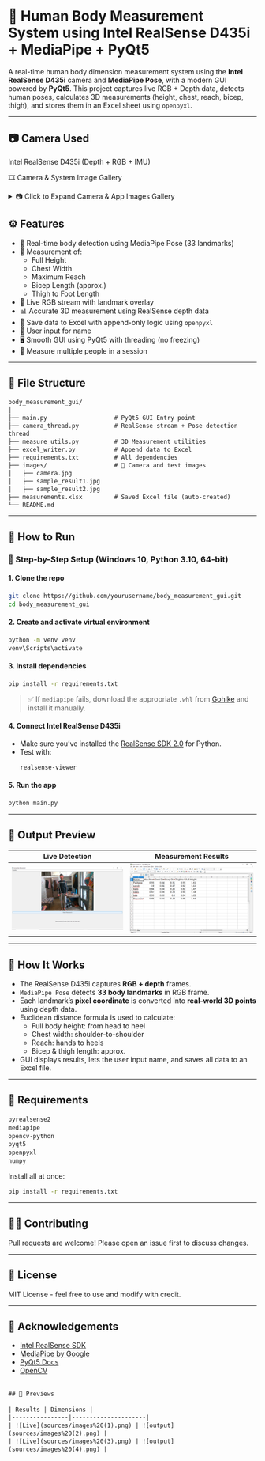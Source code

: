 # 🤖 Human Body Measurement System using Intel RealSense D435i + MediaPipe + PyQt5

A real-time human body dimension measurement system using the **Intel RealSense D435i** camera and **MediaPipe Pose**, with a modern GUI powered by **PyQt5**. This project captures live RGB + Depth data, detects human poses, calculates 3D measurements (height, chest, reach, bicep, thigh), and stores them in an Excel sheet using `openpyxl`.

---

## 📷 Camera Used

Intel RealSense D435i (Depth + RGB + IMU)

🎞️ Camera & System Image Gallery
<details> <summary>📷 Click to Expand Camera & App Images Gallery</summary> <p align="center"> <img src="https://github.com/xPushpraj/realsense-camera/blob/main/sources/camera%20(1).jpeg" width="600" alt="RealSense Body Measurement GUI - Image 1" /> <br><br> <img src="https://github.com/xPushpraj/realsense-camera/blob/main/sources/camera%20(2).jpeg" width="600" alt="RealSense Body Measurement GUI - Image 2" /> <br><br> <img src="https://github.com/xPushpraj/realsense-camera/blob/main/sources/camera%20(4).jpeg" width="600" alt="RealSense Body Measurement GUI - Image 3" /> <br><br> <img src="https://github.com/xPushpraj/realsense-camera/blob/main/sources/camera%20(3).jpeg" width="600" alt="RealSense Body Measurement GUI - Image 3" /> <br><br> <img src="https://github.com/xPushpraj/realsense-camera/blob/main/sources/camera%20(5).jpeg" width="600" alt="RealSense Body Measurement GUI - Image 3" /> <br><br> <img src="https://github.com/xPushpraj/realsense-camera/blob/main/sources/camera%20(6).jpeg" width="600" alt="RealSense Body Measurement GUI - Image 4" /> </p> </details>

## ⚙️ Features

- 🎯 Real-time body detection using MediaPipe Pose (33 landmarks)
- 📐 Measurement of:
  - Full Height
  - Chest Width
  - Maximum Reach
  - Bicep Length (approx.)
  - Thigh to Foot Length
- 🎥 Live RGB stream with landmark overlay
- 📊 Accurate 3D measurement using RealSense depth data
- 💾 Save data to Excel with append-only logic using `openpyxl`
- 👤 User input for name
- 🖥️ Smooth GUI using PyQt5 with threading (no freezing)
- 🔁 Measure multiple people in a session

---

## 📁 File Structure

```
body_measurement_gui/
│
├── main.py                   # PyQt5 GUI Entry point
├── camera_thread.py          # RealSense stream + Pose detection thread
├── measure_utils.py          # 3D Measurement utilities
├── excel_writer.py           # Append data to Excel
├── requirements.txt          # All dependencies
├── images/                   # 📸 Camera and test images
│   ├── camera.jpg
│   ├── sample_result1.jpg
│   ├── sample_result2.jpg
├── measurements.xlsx         # Saved Excel file (auto-created)
└── README.md
```

---

## 🚀 How to Run

### 🐍 Step-by-Step Setup (Windows 10, Python 3.10, 64-bit)

#### 1. Clone the repo

```bash
git clone https://github.com/yourusername/body_measurement_gui.git
cd body_measurement_gui
```

#### 2. Create and activate virtual environment

```bash
python -m venv venv
venv\Scripts\activate
```

#### 3. Install dependencies

```bash
pip install -r requirements.txt
```

> ✅ If `mediapipe` fails, download the appropriate `.whl` from [Gohlke](https://www.lfd.uci.edu/~gohlke/pythonlibs/#mediapipe) and install it manually.

#### 4. Connect Intel RealSense D435i

- Make sure you’ve installed the [RealSense SDK 2.0](https://www.intelrealsense.com/sdk-2/) for Python.
- Test with:  
  ```bash
  realsense-viewer
  ```

#### 5. Run the app

```bash
python main.py
```

---

## 🧪 Output Preview

| Live Detection | Measurement Results |
|----------------|---------------------|
| ![Live](sources/images%20(1).png) | ![output](sources/measurment.png) |

---

## 🧠 How It Works

- The RealSense D435i captures **RGB + depth** frames.
- `MediaPipe Pose` detects **33 body landmarks** in RGB frame.
- Each landmark’s **pixel coordinate** is converted into **real-world 3D points** using depth data.
- Euclidean distance formula is used to calculate:
  - Full body height: from head to heel
  - Chest width: shoulder-to-shoulder
  - Reach: hands to heels
  - Bicep & thigh length: approx.
- GUI displays results, lets the user input name, and saves all data to an Excel file.

---

## 📄 Requirements

```txt
pyrealsense2
mediapipe
opencv-python
pyqt5
openpyxl
numpy
```

Install all at once:

```bash
pip install -r requirements.txt
```

---

## 🧑‍💻 Contributing

Pull requests are welcome! Please open an issue first to discuss changes.

---

## 📜 License

MIT License - feel free to use and modify with credit.

---

## 🙏 Acknowledgements

- [Intel RealSense SDK](https://github.com/IntelRealSense/librealsense)
- [MediaPipe by Google](https://mediapipe.dev/)
- [PyQt5 Docs](https://doc.qt.io/qtforpython/)
- [OpenCV](https://opencv.org/)
```

## 🧪 Previews

| Results | Dimensions |
|----------------|---------------------|
| ![Live](sources/images%20(1).png) | ![output](sources/images%20(2).png) |
| ![Live](sources/images%20(3).png) | ![output](sources/images%20(4).png) |
